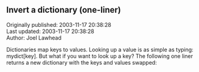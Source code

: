## Invert a dictionary (one-liner)  
Originally published: 2003-11-17 20:38:28  
Last updated: 2003-11-17 20:38:28  
Author: Joel Lawhead  
  
Dictionaries map keys to values. Looking up a value is as simple as typing:
mydict[key]. But what if you want to look up a key? The following one liner returns a new dictionary with the keys and values swapped: